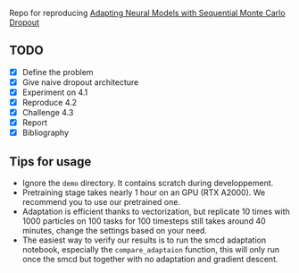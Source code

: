 Repo for reproducing [Adapting Neural Models with Sequential Monte Carlo Dropout
](https://arxiv.org/abs/2210.15779)

## TODO
- [x] Define the problem
- [x] Give naive dropout architecture
- [x] Experiment on 4.1
- [x] Reproduce 4.2
- [x] Challenge 4.3
- [x] Report
- [x] Bibliography

## Tips for usage
- Ignore the `demo` directory. It contains scratch during developpement.
- Pretraining stage takes nearly 1 hour on an GPU (RTX A2000). We recommend you to use our pretrained one.
- Adaptation is efficient thanks to vectorization, but replicate 10 times with 1000 particles on 100 tasks for 100 timesteps still takes around 40 minutes, change the settings based on your need.
- The easiest way to verify our results is to run the smcd adaptation notebook, especially the `compare_adaptaion` function, this will only run once the smcd but together with no adaptation and gradient descent.
